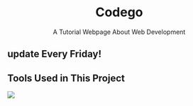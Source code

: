 <div align="center">
     <h1>Codego</h1>
     <p>A Tutorial Webpage About Web Development</p>
</div>

## update Every Friday!



## Tools Used in This Project
<img src="https://skillicons.dev/icons?i=git,vscode,css,html,markdown,svg,github" />

